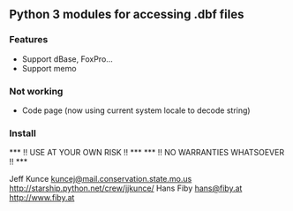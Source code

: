 Python 3 modules for accessing .dbf files
------------------------------------------

### Features

* Support dBase, FoxPro...
* Support memo

### Not working

* Code page (now using current system locale to decode string)

### Install

*** !!  USE AT YOUR OWN RISK    !! ***
*** !! NO WARRANTIES WHATSOEVER !! ***

Jeff Kunce <kuncej@mail.conservation.state.mo.us>
http://starship.python.net/crew/jjkunce/
Hans Fiby <hans@fiby.at>
http://www.fiby.at
